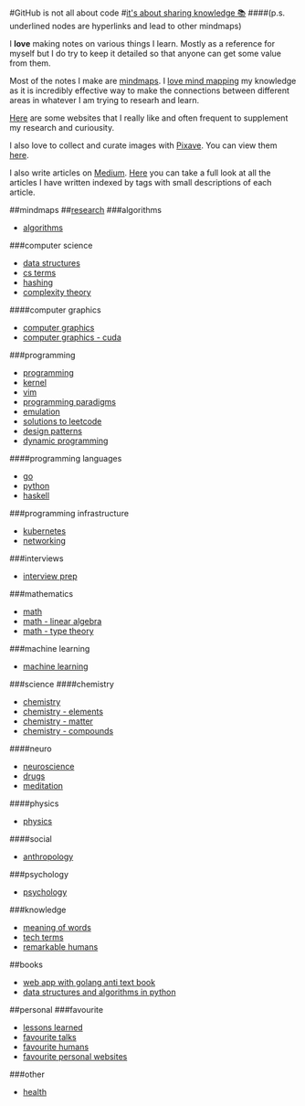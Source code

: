 #GitHub is not all about code
#[it's about sharing knowledge 📚](https://my.mindnode.com/83qmKgoATj8TyKzprzsPfoirxa2g9WmFGx3xpr1J) 
####(p.s. underlined nodes are hyperlinks and lead to other mindmaps)

I **love** making notes on various things I learn. Mostly as a reference for
myself but I do try to keep it detailed so that anyone can get some value from
them.

Most of the notes I make are [mindmaps](https://github.com/nikitavoloboev/my-notes#mindmaps). I [love mind mapping](https://medium.com/@NikitaVoloboev/mind-map-everything-d27670f70739) my knowledge as it is incredibly effective way to make the connections between different areas in whatever I am trying to researh and learn. 

[Here](https://github.com/nikitavoloboev/my-notes/tree/master/links) are some websites that I really like and often frequent to supplement my research and curiousity.

I also love to collect and curate images with [Pixave](http://www.littlehj.com). You can view them [here](https://github.com/nikitavoloboev/my-notes-mindmaps/tree/master/images#here-are-all-of-the-albums-and-images-that-i-have-collected-over-the-years).

I also write articles on [Medium](https://medium.com/@NikitaVoloboev). [Here](https://github.com/nikitavoloboev/my-notes/tree/master/articles) you can take a full look at all the articles I have written indexed by tags with small descriptions of each article.

##mindmaps 
##[research](https://my.mindnode.com/83qmKgoATj8TyKzprzsPfoirxa2g9WmFGx3xpr1J)
###algorithms
- [algorithms](https://my.mindnode.com/RBs72wqMR9xyntANrBz629xLqVZwoHHrmwPsG3AU)

###computer science
- [data structures](https://my.mindnode.com/wFP5M2WyuNoFEtCaV8osgMJiYDydghpVJQCn9SUb)
- [cs terms](https://my.mindnode.com/GDJS5vHKoZHGi5UqaTv6vN6cY4QBGAricz7gxAeb#-238.1,-356.6,2)
- [hashing](https://my.mindnode.com/XqGqfpvNJ2WFQdjQG3aTMyoy3xV6zuq59LMy6rFa)
- [complexity theory](https://my.mindnode.com/rQzVzokYLnzir6vN5nwAZcwo5S39rsREbgZWxdjo)

####computer graphics
- [computer graphics](https://my.mindnode.com/1fSGMDtCkqBxFFh3JCSkLx1T2shhkJgEfesnTtmT)
- [computer graphics - cuda](https://my.mindnode.com/UzsD8fPyLmedeobRhtjqAygoxdZn9fD86WtFfAVS)

###programming
- [programming](https://my.mindnode.com/nyxpNazrso6eyV3M4RNGS9sUyXfNzTXq6pGhRYLZ)
- [kernel](https://my.mindnode.com/seT1fnsza7kbPqFxSaXymT1ptXwspcCp2Co1t6bW#-16.0,-9.4,2)
- [vim](https://my.mindnode.com/DFFMQfdzm4hzWyMRRLqPreauujS62PVfPVssvJp4)
- [programming paradigms](https://my.mindnode.com/qqjRxmiDoMyKteYicvarwjrgMgpsYJjLWgXsD5Wn)
- [emulation](https://my.mindnode.com/wKPccGXqDxbUMndMp1nPVs1NbzhzcmsqKzBDyXWx)
- [solutions to leetcode](https://my.mindnode.com/UWt29ELHCYyhEL68smUyMZ3UWFg3cwkyXZZAngpE)
- [design patterns](https://my.mindnode.com/YuPqxS24m3eYVp6xqdAD2v5tYTTx5odGywTsQu7a)
- [dynamic programming](https://my.mindnode.com/nbgnE4hxrpNnpubV9MShaNgQax4HFZMds4M93HkA)

####programming languages
- [go](https://my.mindnode.com/sCQRYzZWsmrsqv2vW1FGKa7s2qc2spP1tTzSbnx1)
- [python](https://my.mindnode.com/qoU3LqJjWdq5XGVcs4zasUmguyEX6iqyE9zuEKdg)
- [haskell](https://my.mindnode.com/6Ungyr3Ypz2pM3yoov8ytj9p3PjTqccyrnyR7fy4)

###programming infrastructure
- [kubernetes](https://my.mindnode.com/21syuSb9dYNWCvsd5xJV4ybfmxsx8LqWGXqM9xMe)
- [networking](https://my.mindnode.com/K1D5isP4eFvFbGs8Xx7uVknF6Lmsui3fcqZBEQPw)

###interviews
- [interview prep](https://my.mindnode.com/a6eWJRXyNEMoYSqBDx6Cxt3L96UBsCbH7UgGcmNH)

###mathematics
- [math](https://my.mindnode.com/JjwuFxXNpusrHpkmfSy9BEqcnbLCFmrqWux5vpby)
- [math - linear algebra](https://my.mindnode.com/uSBytjXorayqpAZTRhLxAX1zbpxyMyYNhLYBx8Vy)
- [math - type theory](https://my.mindnode.com/DDpqyZuyarQap3y8YZVTvfpW97EvWzbEVpsa2ExJ)

###machine learning
- [machine learning](https://my.mindnode.com/sGfQ6GAkCb2sbCeSKCkXyLLsBmVy6hhN5GYFG1QP)

###science
####chemistry
- [chemistry](https://my.mindnode.com/wYDhE6MqsqRDVpw5CEEJULsjxHkqNFZad3DvDhYr)
- [chemistry - elements](https://my.mindnode.com/s2t5UnPoUS3CA5BFqvsyqkEnynxCMAspAj2v3VEN)
- [chemistry - matter](https://my.mindnode.com/C5kfhmQRVWUF8JnEV4THcsb3x3mgYNWqkcM8xN6n)
- [chemistry - compounds](https://my.mindnode.com/Mp1YiKoPGthEkykex4qQx6QnB2iaYfLKFu9S5H2C)

####neuro
- [neuroscience](https://my.mindnode.com/tpKRHB3qKyyKHrgCT8bWYuyz4gqjprLbgenBfQDN)
- [drugs](https://my.mindnode.com/cySRz6ygp55zqaDBC3nXWZCszQqAqG7qbKJB2jbD)
- [meditation](https://my.mindnode.com/V2m9xCyus4ZFnaywuM2RzhN7kMcTeBnXXwzo9Dsz)

####physics
- [physics](https://my.mindnode.com/ZZyhmxBzdPQeqcZjsp7RasytP4SEBWWpXRg6hT93)
 
####social
- [anthropology](https://my.mindnode.com/CaaurWHZJ1Dii1hsx81N6wNY7VZT5xVhjeUqMxq5)

###psychology
- [psychology](https://my.mindnode.com/wUgQ9eTCyksJgNBez6nWVuVQCShpgaUuqnroZWYE)

###knowledge
- [meaning of words](https://my.mindnode.com/keTpctx9LF2i5233rxgPwfgKozAqhNDo4585UpdV)
- [tech terms](https://my.mindnode.com/x37uLCs9gNHy14fy4SEjByXdSLxL9ci2R7bpagdM)
- [remarkable humans](https://my.mindnode.com/BEwBFKM65N9tYsTodUAaKmSzXcgLZXsMV16CU6zr)

##books
- [web app with golang anti text book](https://my.mindnode.com/zdrWE679mdxpS86aXZbCpWaTbp7mVXyUEYaBzBaU)
- [data structures and algorithms in python](https://my.mindnode.com/eESybqxSFzZrxtVFUYvmkMMQGC7s6qqHr1j5qwMh)

##personal
###favourite
- [lessons learned](https://my.mindnode.com/Eu6Rs5VBTZApkqJHXWHz5AuskGQPHSSZTk67N9DR)
- [favourite talks](https://my.mindnode.com/YqkoPxPeWUsNUhS1LiWxzkpUnETvMKd6fNp55zd6#-749.5,-1819.1,2)
- [favourite humans](https://my.mindnode.com/PTSyQ9T2X3ggrpauRzeqTsvkAq8yqCJQWSyqG3Ph)
- [favourite personal websites](https://my.mindnode.com/NLGwhX8ipsqi5UgpaHqqRdDzpsqLg3c7PuKGBhs1)

###other
- [health](https://my.mindnode.com/qEhyRseqgzLSpyxSXMSRFTFAcnmx5R54qC34V81X)
